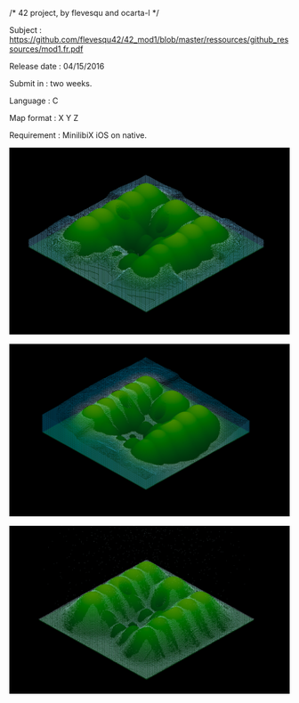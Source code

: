 /* 42 project, by flevesqu and ocarta-l */

Subject : https://github.com/flevesqu42/42_mod1/blob/master/ressources/github_ressources/mod1.fr.pdf

Release date : 04/15/2016

Submit in : two weeks.

Language : C

Map format : X Y Z

Requirement : MinilibiX iOS on native.


![alt tag](https://github.com/flevesqu42/42_mod1/blob/master/ressources/github_ressources/Screen%20Shot%202016-08-19%20at%207.37.18%20AM.png?raw=true)

![alt tag](https://github.com/flevesqu42/42_mod1/blob/master/ressources/github_ressources/Screen%20Shot%202016-08-19%20at%207.41.00%20AM.png?raw=true)

![alt tag](https://github.com/flevesqu42/42_mod1/blob/master/ressources/github_ressources/Screen%20Shot%202016-08-19%20at%207.44.35%20AM.png?raw=true)
